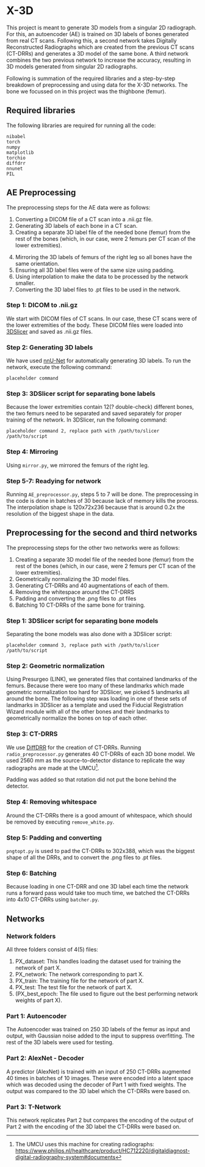 # X-3D
This project is meant to generate 3D models from a singular 2D radiograph. For this, an autoencoder (AE) is trained on 3D labels of bones generated from real CT scans. Following this, a second network takes Digitally Reconstructed Radiographs which are created from the previous CT scans (CT-DRRs) and generates a 3D model of the same bone. A third network combines the two previous network to increase the accuracy, resulting in 3D models generated from singular 2D radiographs.

Following is summation of the required libraries and a step-by-step breakdown of preprocessing and using data for the X-3D networks. The bone we focussed on in this project was the thighbone (femur). 

## Required libraries
The following libraries are required for running all the code:

```
nibabel
torch
numpy
matplotlib
torchio
diffdrr
nnunet
PIL
```

## AE Preprocessing
The preprocessing steps for the AE data were as follows:
1. Converting a DICOM file of a CT scan into a .nii.gz file.
2. Generating 3D labels of each bone in a CT scan.
3. Creating a separate 3D label file of the needed bone (femur) from the rest of the bones (which, in our case, were 2 femurs per CT scan of the lower extremities). 
<!-- This was done with both the 3D labels and the original 3D models. -->
4. Mirroring the 3D labels of femurs of the right leg so all bones have the same orientation.
5. Ensuring all 3D label files were of the same size using padding.
6. Using interpolation to make the data to be processed by the network smaller.
7. Converting the 3D label files to .pt files to be used in the network.




### Step 1: DICOM to .nii.gz

We start with DICOM files of CT scans. In our case, these CT scans were of the lower extremities of the body. These DICOM files were loaded into [3DSlicer](https://www.slicer.org/) and saved as .nii.gz files.

### Step 2: Generating 3D labels
We have used [nnU-Net](https://github.com/MIC-DKFZ/nnUNet) for automatically generating 3D labels.  To run the network, execute the following command:

```
placeholder command
```



### Step 3: 3DSlicer script for separating bone labels
Because the lower extremities contain 12(? double-check) different bones, the two femurs need to be separated and saved separately for proper training of the network. In 3DSlicer, run the following command:

```
placeholder command 2, replace path with /path/to/slicer /path/to/script
```

### Step 4: Mirroring
Using `mirror.py`, we mirrored the femurs of the right leg.

### Step 5-7: Readying for network
Running `AE_preprocessor.py`, steps 5 to 7 will be done. The preprocessing in the code is done in batches of 30 because lack of memory kills the process.
The interpolation shape is 120x72x236 because that is around 0.2x the resolution of the biggest shape in the data.

## Preprocessing for the second and third networks

The preprocessing steps for the other two networks were as follows:
1. Creating a separate 3D model file of the needed bone (femur) from the rest of the bones (which, in our case, were 2 femurs per CT scan of the lower extremities). 
2. Geometrically normalizing the 3D model files.
3. Generating CT-DRRs and 40 augmentations of each of them.
4. Removing the whitespace around the CT-DRRS 
5. Padding and converting the .png files to .pt files 
6. Batching 10 CT-DRRs of the same bone for training.


### Step 1: 3DSlicer script for separating bone models
Separating the bone models was also done with a 3DSlicer script:

```
placeholder command 3, replace path with /path/to/slicer /path/to/script
```


### Step 2: Geometric normalization
Using Presurgeo (LINK), we generated files that contained landmarks of the femurs. 
Because there were too many of these landmarks which made geometric normalization too hard for 3DSlicer, we picked 5 landmarks all around the bone.
The following step was loading in one of these sets of landmarks in 3DSlicer as a template and used the Fiducial Registration Wizard module with all of the other bones and their landmarks to geometrically normalize the bones on top of each other.

### Step 3: CT-DRRS 
We use [DiffDRR](https://github.com/eigenvivek/DiffDRR) for the creation of CT-DRRs.
Running `radio_preprocessor.py` generates 40 CT-DRRs of each 3D bone model. We used 2560 mm as the source-to-detector distance to replicate the way radiographs are made at the UMCU[^1]. 

Padding was added so that rotation did not put the bone behind the detector. 

[^1]: The UMCU uses this machine for creating radiographs: https://www.philips.nl/healthcare/product/HC712220/digitaldiagnost-digital-radiography-system#documents

### Step 4: Removing whitespace
Around the CT-DRRs there is a good amount of whitespace, which should be removed by executing `remove_white.py`.

### Step 5: Padding and converting 
`pngtopt.py` is used to pad the CT-DRRs to 302x388, which was the biggest shape of all the DRRs, and to convert the .png files to .pt files.

### Step 6: Batching
Because loading in one CT-DRR and one 3D label each time the network runs a forward pass would take too much time, we batched the CT-DRRs into 4x10 CT-DRRs using `batcher.py`.





## Networks

###  Network folders

All three folders consist of 4(5) files:
1. PX_dataset: This handles loading the dataset used for training the network of part X.
2. PX_network: The network corresponding to part X.
3. PX_train: The training file for the network of part X.
4. PX_test: The test file for the network of part X.
5. (PX_best_epoch: The file used to figure out the best performing network weights of part X).

### Part 1: Autoencoder

The Autoencoder was trained on 250 3D labels of the femur as input and output, with Gaussian noise added to the input to suppress overfitting. The rest of the 3D labels were used for testing.


### Part 2: AlexNet - Decoder

A predictor (AlexNet) is trained with an input of 250 CT-DRRs augmented 40 times in batches of 10 images. These were encoded into a latent space which was decoded using the decoder of Part 1 with fixed weights. The output was compared to the 3D label which the CT-DRRs were based on.

### Part 3: T-Network

This network replicates Part 2 but compares the encoding of the output of Part 2 with the encoding of the 3D label the CT-DRRs were based on.


